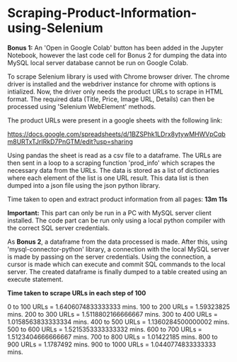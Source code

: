 # Scraping-Product-Information-using-Selenium
**Bonus 1:** An 'Open in Google Colab' button has been added in the Jupyter Notebook, however the last code cell for Bonus 2 for dumping the data into MySQL local server database cannot be run on Google Colab.

To scrape Selenium library is used with Chrome browser driver. The chrome driver is installed and the webdriver instance for chrome with options is intialized. Now, the driver only needs the product URLs to scrape in HTML format. The required data (Title, Price, Image URL, Details) can then be processed using 'Selenium WebElement' methods.

The product URLs were present in a google sheets with the following link:

https://docs.google.com/spreadsheets/d/1BZSPhk1LDrx8ytywMHWVpCqbm8URTxTJrIRkD7PnGTM/edit?usp=sharing

Using pandas the sheet is read as a csv file to a dataframe. The URLs are then sent in a loop  to a scraping function 'prod_info' which scrapes the necessary data from the URLs. The data is stored as a list of dictionaries where each element of the list is one URL result. This data list is then dumped into a json file using the json python library.

Time taken to open and extract product information from all pages: **13m 11s**


**Important:** This part can only be run in a PC with MySQL server client installed. The code part can be run only using a local python compiler with the correct SQL server credentials.

As **Bonus 2**, a dataframe from the data processed is made. After this, using 'mysql-connector-python' library, a connection with the local MySQL server is made by passing on the server credentials. Using the connection, a cursor is made which can execute and commit SQL commands to the local server. The created dataframe is finally dumped to a table created using an execute statement.


**Time taken to scrape URLs in each step of 100**

0 to 100 URLs = 1.6406074833333333 mins.
100 to 200 URLs = 1.59323825 mins.
200 to 300 URLs = 1.5118802166666667 mins.
300 to 400 URLs = 1.0158563833333334 mins.
400 to 500 URLs = 1.1360284500000002 mins.
500 to 600 URLs = 1.5215353333333332 mins.
600 to 700 URLs = 1.5123404666666667 mins.
700 to 800 URLs = 1.01422185 mins.
800 to 900 URLs = 1.1787492 mins.
900 to 1000 URLs = 1.0440774833333333 mins.
